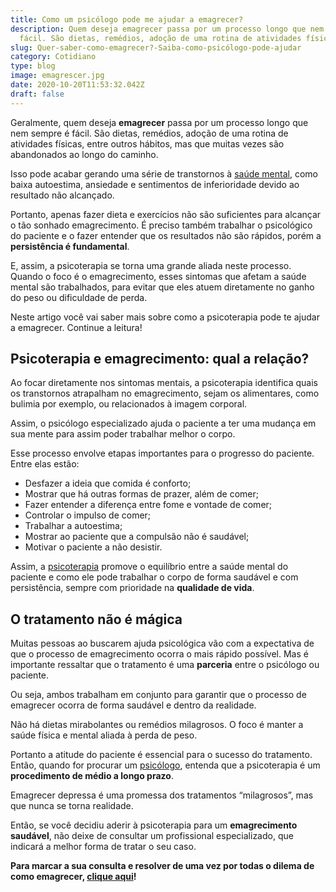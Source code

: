 ```yaml
---
title: Como um psicólogo pode me ajudar a emagrecer?
description: Quem deseja emagrecer passa por um processo longo que nem sempre é
  fácil. São dietas, remédios, adoção de uma rotina de atividades físicas...
slug: Quer-saber-como-emagrecer?-Saiba-como-psicólogo-pode-ajudar
category: Cotidiano
type: blog
image: emagrescer.jpg
date: 2020-10-20T11:53:32.042Z
draft: false
---
```


Geralmente, quem deseja **emagrecer** passa por um processo longo que nem sempre é fácil. São dietas, remédios, adoção de uma rotina de atividades físicas, entre outros hábitos, mas que muitas vezes são abandonados ao longo do caminho.

Isso pode acabar gerando uma série de transtornos à [saúde mental](https://yuribusin.com.br/12-dicas-saude-mental-quarentena/), como baixa autoestima, ansiedade e sentimentos de inferioridade devido ao resultado não alcançado.

Portanto, apenas fazer dieta e exercícios não são suficientes para alcançar o tão sonhado emagrecimento. É preciso também trabalhar o psicológico do paciente e o fazer entender que os resultados não são rápidos, porém a **persistência é fundamental**.

E, assim, a psicoterapia se torna uma grande aliada neste processo. Quando o foco é o emagrecimento, esses sintomas que afetam a saúde mental são trabalhados, para evitar que eles atuem diretamente no ganho do peso ou dificuldade de perda.

Neste artigo você vai saber mais sobre como a psicoterapia pode te ajudar a emagrecer. Continue a leitura!

## Psicoterapia e emagrecimento: qual a relação?

Ao focar diretamente nos sintomas mentais, a psicoterapia identifica quais os transtornos atrapalham no emagrecimento, sejam os alimentares, como bulimia por exemplo, ou relacionados à imagem corporal.

Assim, o psicólogo especializado ajuda o paciente a ter uma mudança em sua mente para assim poder trabalhar melhor o corpo.

Esse processo envolve etapas importantes para o progresso do paciente. Entre elas estão:

- Desfazer a ideia que comida é conforto;
- Mostrar que há outras formas de prazer, além de comer;
- Fazer entender a diferença entre fome e vontade de comer;
- Controlar o impulso de comer;
- Trabalhar a autoestima;
- Mostrar ao paciente que a compulsão não é saudável;
- Motivar o paciente a não desistir.

Assim, a [psicoterapia](https://yuribusin.com.br/o-que-esperar-de-um-atendimento-psicologico/) promove o equilíbrio entre a saúde mental do paciente e como ele pode trabalhar o corpo de forma saudável e com persistência, sempre com prioridade na **qualidade de vida**.

## O tratamento não é mágica

Muitas pessoas ao buscarem ajuda psicológica vão com a expectativa de que o processo de emagrecimento ocorra o mais rápido possível. Mas é importante ressaltar que o tratamento é uma **parceria** entre o psicólogo ou paciente.

Ou seja, ambos trabalham em conjunto para garantir que o processo de emagrecer ocorra de forma saudável e dentro da realidade.

Não há dietas mirabolantes ou remédios milagrosos. O foco é manter a saúde física e mental aliada à perda de peso.

Portanto a atitude do paciente é essencial para o sucesso do tratamento. Então, quando for procurar um [psicólogo](https://yuribusin.com.br/pra-que-serve-um-psicologo-clinico/), entenda que a psicoterapia é um **procedimento de médio a longo prazo**.

Emagrecer depressa é uma promessa dos tratamentos “milagrosos”, mas que nunca se torna realidade.

Então, se você decidiu aderir à psicoterapia para um **emagrecimento saudável**, não deixe de consultar um profissional especializado, que indicará a melhor forma de tratar o seu caso.

**Para marcar a sua consulta e resolver de uma vez por todas o dilema de como emagrecer, [clique aqui](https://yuribusin.com.br/contato/)!**
